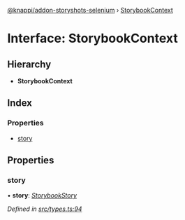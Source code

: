 [@knappi/addon-storyshots-selenium](../README.md) ›
[StorybookContext](storybookcontext.md)

# Interface: StorybookContext

## Hierarchy

- **StorybookContext**

## Index

### Properties

- [story](storybookcontext.md#story)

## Properties

### story

• **story**: _[StorybookStory](storybookstory.md)_

_Defined in
[src/types.ts:94](https://github.com/nknapp/addons-storyshots-selenium/blob/master/src/types.ts#L94)_
